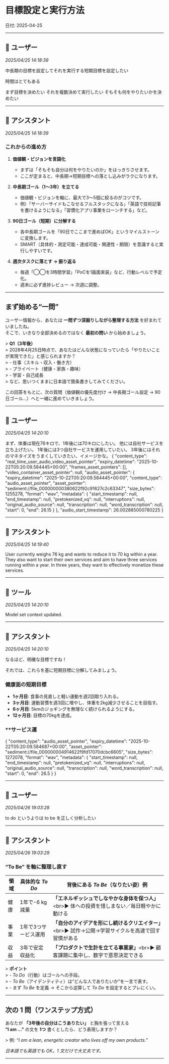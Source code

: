 # 目標設定と実行方法

日付: 2025-04-25

---

## 👤 ユーザー
*2025/04/25 14:18:39*

中長期の目標を設定してそれを実行する短期目標を設定したい

時間はとてもある

まず目標を決めたい
それを複数決めて実行したい
そもそも何をやりたいかを決めたい

---

## 🤖 アシスタント
*2025/04/25 14:18:39*

### これからの進め方

1. **価値観・ビジョンを言語化**  
   - まずは「そもそも自分は何をやりたいのか」をはっきりさせます。  
   - ここが定まると、中長期→短期目標への落とし込みがラクになります。

2. **中長期ゴール（1〜3年）を立てる**  
   - 価値観・ビジョンを軸に、最大で3〜5個に絞るのがコツです。  
   - 例）「サーバーサイドもこなせるフルスタックになる」「英語で技術記事を書けるようになる」「習慣化アプリ事業をローンチする」など。

3. **90日ゴール（短期）に分解する**  
   - 各中長期ゴールを「90日でここまで進めばOK」というマイルストーンに変換します。  
   - SMART（具体的・測定可能・達成可能・関連性・期限）を意識すると実行しやすいです。

4. **週次タスクに落とす → 振り返る**  
   - 毎週「◯◯を3時間学習」「PoCを1画面実装」など、行動レベルで予定化。  
   - 週末に必ず進捗レビュー → 次週に調整。  

---

## まず始める“一問”

ユーザー情報から、あなたは **一問ずつ深掘りしながら整理する方法** を好まれていましたね。  
そこで、いきなり全部決めるのではなく **最初の問い** から始めましょう。

&gt; **Q1（3年後）**  
&gt; 2028年4月25日時点で、あなたはどんな状態になっていたら「やりたいことが実現できた」と感じられますか？  
&gt; - 仕事（スキル・収入・働き方）  
&gt; - プライベート（健康・家族・趣味）  
&gt; - 学習・自己成長  
&gt; など、思いつくままに日本語で箇条書きしてみてください。

この回答をもとに、次の質問（価値観の優先度付け → 中長期ゴール設定 → 90日ゴール…）へと一緒に進めていきましょう。

---

## 👤 ユーザー
*2025/04/25 14:20:10*

まず、体重は現在76キロで、1年後には70キロにしたい。 他には自社サービスを立ち上げたい。 1年後には3つ自社サービスを運用していたい。 3年後にはそれのマネタイズをうまくしていきたい、イメージかな。
{
  "content_type": "real_time_user_audio_video_asset_pointer",
  "expiry_datetime": "2025-10-22T05:20:09.584445+00:00",
  "frames_asset_pointers": [],
  "video_container_asset_pointer": null,
  "audio_asset_pointer": {
    "expiry_datetime": "2025-10-22T05:20:09.584445+00:00",
    "content_type": "audio_asset_pointer",
    "asset_pointer": "sediment://file_000000000380622f92c91627c2c63347",
    "size_bytes": 1255278,
    "format": "wav",
    "metadata": {
      "start_timestamp": null,
      "end_timestamp": null,
      "pretokenized_vq": null,
      "interruptions": null,
      "original_audio_source": null,
      "transcription": null,
      "word_transcription": null,
      "start": 0,
      "end": 26.15
    }
  },
  "audio_start_timestamp": 26.002885000780225
}

---

## 🤖 アシスタント
*2025/04/25 14:19:40*

User currently weighs 76 kg and wants to reduce it to 70 kg within a year. They also want to start their own services and aim to have three services running within a year. In three years, they want to effectively monetize these services.

---

## 🔧 ツール
*2025/04/25 14:20:10*

Model set context updated.

---

## 🤖 アシスタント
*2025/04/25 14:20:10*

なるほど、明確な目標ですね！

それでは、これらを基に短期目標に分解してみましょう。

### **健康面の短期目標**
- **1ヶ月目**: 食事の見直しと軽い運動を週2回取り入れる。  
- **3ヶ月目**: 運動習慣を週3回に増やし、体重を2kg減少させることを目指す。  
- **6ヶ月目**: 5kmのジョギングを無理なく続けられるようにする。  
- **12ヶ月目**: 目標の70kgを達成。

### **サービス運
{
  "content_type": "audio_asset_pointer",
  "expiry_datetime": "2025-10-22T05:20:09.584687+00:00",
  "asset_pointer": "sediment://file_000000004914622f9fd17070dcbc6605",
  "size_bytes": 1272078,
  "format": "wav",
  "metadata": {
    "start_timestamp": null,
    "end_timestamp": null,
    "pretokenized_vq": null,
    "interruptions": null,
    "original_audio_source": null,
    "transcription": null,
    "word_transcription": null,
    "start": 0,
    "end": 26.5
  }
}

---

## 👤 ユーザー
*2025/04/26 19:03:28*

to do というよりは to be を正しく分析したい

---

## 🤖 アシスタント
*2025/04/26 19:03:29*

### “To Be” を軸に整理し直す

| 領域 | 具体的な *To Do* | 背後にある *To Be*（なりたい姿）例 |
|------|-----------------|---------------------------------------|
| 健康 | 1年で-6 kg 減量 | **「エネルギッシュでしなやかな身体を保つ人」**&lt;br&gt;▶︎ 体への投資を惜しまない／毎日軽やかに動ける |
| 事業 | 1年で3つサービス運用 | **「自分のアイデアを形にし続けるクリエイター」**&lt;br&gt;▶︎ 試作→公開→学習サイクルを高速で回す習慣がある |
| 収益 | 3年で安定収益化 | **「プロダクトで生計を立てる事業家」**&lt;br&gt;▶︎ 顧客課題に集中し、数字で意思決定できる |

&gt; **ポイント**  
&gt; - *To Do*（行動）はゴールへの手段。  
&gt; - *To Be*（アイデンティティ）は“どんな人でありたいか”を一言で表す。  
&gt; - まず *To Be* を定義 → そこから逆算して *To Do* を設定するとブレにくい。

---

## 次の 1 問（ワンステップ方式）

あなたが **「3年後の自分はこうありたい」** と胸を張って言える  
**“I am …”** の文を **1つ** 書くとしたら、どう表現しますか？

&gt; 例: *“I am a lean, energetic creator who lives off my own products.”*

*日本語でも英語でも OK。1 文だけで大丈夫です。*

---
